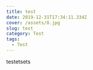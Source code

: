 ```yaml
---
title: test
date: 2019-12-31T17:34:11.334Z
cover: /assets/8.jpg
slug: test
category: Test
tags:
  - Test
---
```

testetsets
